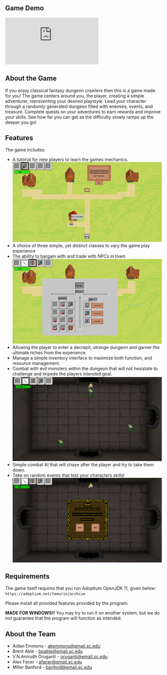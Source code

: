 ## Game Demo 
<iframe src="https://user-images.githubusercontent.com/71472070/164562257-61c4008e-3281-4f53-b491-fe2dbb9f415b.mp4" frameborder="0" allow="accelerometer; autoplay; clipboard-write; encrypted-media; gyroscope; picture-in-picture" allowfullscreen></iframe>



## About the Game
If you enjoy classical fantasy dungeon crawlers then this is a game made for you!
The game centers around you, the player, creating a simple adventurer,
representing your desired playstyle. Lead your character through
a randomly generated dungeon filled with enemies, events, and treasure. 
Complete quests on your adventures to earn rewards and improve your skills.
See how far you can get as the difficulty slowly ramps up the deeper you go!

## Features
The game includes:
* A tutorial for new players to learn the games mechanics.
![Tutorial](BladeAndTomes\core\assets\WebsiteImages\TutorialMessage.PNG)
* A choice of three simple, yet distinct classes to vary the game play experience
* The ability to bargain with and trade with NPCs in town
![Buy and Sell](BladeAndTomes\core\assets\WebsiteImages\BuySell.PNG)
* Allowing the player to enter a decrepit, strange dungeon and 
garner the ultimate riches from the experience.
* Manage a simple inventory interface to maximize both function,
and resource management.
* Combat with evil monsters within the dungeon that will not hesistate
to challenge and impede the players intended goal.
![Dungeon Battle](BladeAndTomes\core\assets\WebsiteImages\DungeonBattle.PNG)
* Simple combat AI that will chase after the player and try to take
them down.
* Take on random events that test your characters skills!
  ![Events in Dungeon](BladeAndTomes\core\assets\WebsiteImages\Event.PNG)

## Requirements
The game itself requires that you run Adoptium OpenJDK 11, given below:
```https://adoptium.net/temurin/archive```

Please install all provided features provided by the program.

**MADE FOR WINDOWS!!** You may try to run it on another system,
but we do not guarantee that the program will function as intended.

## About the Team
* Aidan Emmons - akemmons@email.sc.edu
* Brent Able - bpable@email.sc.edu
* V.N Anirudh Oruganti - oruganti@email.sc.edu
* Alex Facer - afacer@email.sc.edu
* Miller Banford - banford@email.sc.edu
